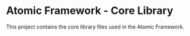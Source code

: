 # Atomic Framework - Core Library
This project contains the core library files used in the Atomic Framework.

